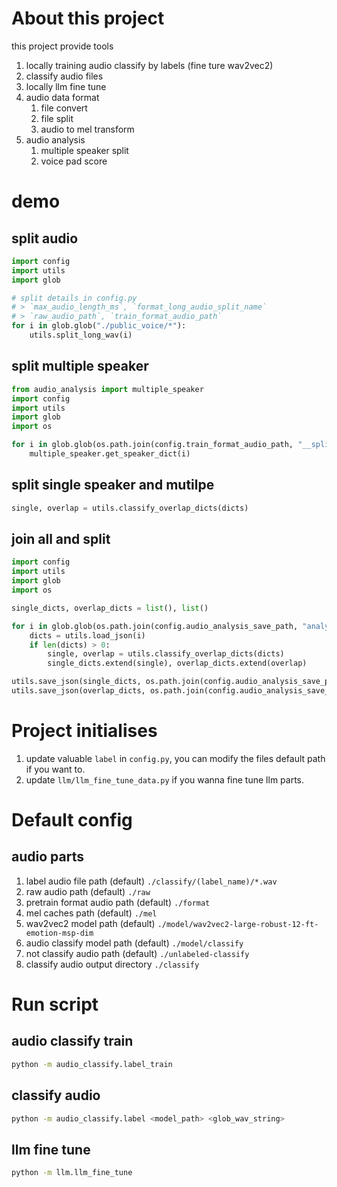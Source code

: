 # About this project

this project provide tools

1. locally training audio classify by labels (fine ture wav2vec2)
2. classify audio files
3. locally llm fine tune
4. audio data format
   1. file convert
   2. file split
   3. audio to mel transform
5. audio analysis
   1. multiple speaker split
   2. voice pad score

# demo

## split audio

```py
import config
import utils
import glob

# split details in config.py
# > `max_audio_length_ms`, `format_long_audio_split_name`
# > `raw_audio_path`, `train_format_audio_path`
for i in glob.glob("./public_voice/*"):
    utils.split_long_wav(i)
```

## split multiple speaker

```py
from audio_analysis import multiple_speaker
import config
import utils
import glob
import os

for i in glob.glob(os.path.join(config.train_format_audio_path, "__split*")):
    multiple_speaker.get_speaker_dict(i)
```

## split single speaker and mutilpe

```py
single, overlap = utils.classify_overlap_dicts(dicts)
```

## join all and split

```py
import config
import utils
import glob
import os

single_dicts, overlap_dicts = list(), list()

for i in glob.glob(os.path.join(config.audio_analysis_save_path, "analysis_*split*.json")):
    dicts = utils.load_json(i)
    if len(dicts) > 0:
        single, overlap = utils.classify_overlap_dicts(dicts)
        single_dicts.extend(single), overlap_dicts.extend(overlap)

utils.save_json(single_dicts, os.path.join(config.audio_analysis_save_path, "all_analysis_single.json"))
utils.save_json(overlap_dicts, os.path.join(config.audio_analysis_save_path, "all_analysis_overlap.json"))
```


# Project initialises

1. update valuable `label` in `config.py`, you can modify the files default path if you want to.
2. update `llm/llm_fine_tune_data.py` if you wanna fine tune llm parts.

# Default config

## audio parts

1. label audio file path (default) `./classify/(label_name)/*.wav`
2. raw audio path (default) `./raw`
3. pretrain format audio path (default) `./format`
4. mel caches path (default) `./mel`
5. wav2vec2 model path (default) `./model/wav2vec2-large-robust-12-ft-emotion-msp-dim`
6. audio classify model path (default) `./model/classify`
7. not classify audio path (default) `./unlabeled-classify`
8. classify audio output directory `./classify`

# Run script

## audio classify train

```bash
python -m audio_classify.label_train
```

## classify audio

```bash
python -m audio_classify.label <model_path> <glob_wav_string>
```

## llm fine tune

```bash
python -m llm.llm_fine_tune
```
